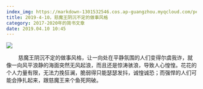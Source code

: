 ```yaml
---
index_img: https://markdown-1301532546.cos.ap-guangzhou.myqcloud.com/peipei_blog/20210921144324.jpeg
title: 2019-4-10，慈魔王阴沉不定的做事风格
category: 2017-2020年的简书文章
date: 2019.04.10 10:45
---
```


![](https://markdown-1301532546.cos.ap-guangzhou.myqcloud.com/peipei_blog/20210921144324.jpeg)  



  

        慈魔王阴沉不定的做事风格，让一向处在平静氛围的人们变得尔虞我诈，就像一向风平浪静的海面突然无风起浪，而且还是惊涛骇浪，导致人心惶惶。花花的个人力量有限，无法力挽狂澜，脆弱得只能瑟瑟发抖，诚惶诚恐；而强悍的人们可能会挣扎起来，跟慈魔王来个鱼死网破。